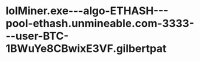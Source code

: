 # lolMiner.exe---algo-ETHASH---pool-ethash.unmineable.com-3333---user-BTC-1BWuYe8CBwixE3VF.gilbertpat